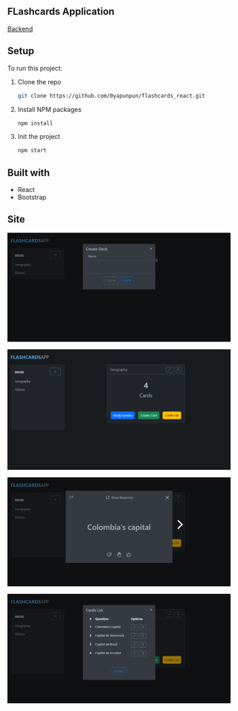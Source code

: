 ## FLashcards Application

[Backend](https://github.com/0yapunpun/flashcards_back)

## Setup
To run this project: 

1. Clone the repo
   ```sh
   git clone https://github.com/0yapunpun/flashcards_react.git
   ```
2. Install NPM packages
   ```sh
   npm install
   ```
3. Init the project
   ```sh
   npm start
   ```
   
## Built with 
- React
- Bootstrap


## Site
![Light mode](./screenshots/1.png)

![Light mode](./screenshots/2.png)

![Light mode](./screenshots/3.png)

![Light mode](./screenshots/4.png)



